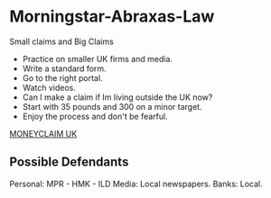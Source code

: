 # Morningstar-Abraxas-Law
Small claims and Big Claims

- Practice on smaller UK firms and media.
- Write a standard form.
- Go to the right portal.
- Watch videos.
- Can I make a claim if Im living outside the UK now? 
- Start with 35 pounds and 300 on a minor target.
- Enjoy the process and don't be fearful.

[MONEYCLAIM UK](https://www1.moneyclaims.service.gov.uk/eligibility)

## Possible Defendants

Personal: MPR - HMK - ILD 
Media: Local newspapers.
Banks: Local.
